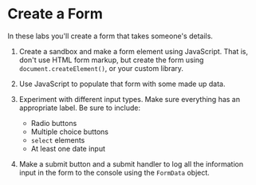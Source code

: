 # Create a Form

In these labs you'll create a form that takes someone's details.

1. Create a sandbox and make a form element using JavaScript. That is, don't use HTML form markup, but create the form using `document.createElement()`, or your custom library.
2. Use JavaScript to populate that form with some made up data.
3. Experiment with different input types. Make sure everything has an appropriate label. Be sure to include:

    - Radio buttons
    - Multiple choice buttons
    - `select` elements
    - At least one date input

4. Make a submit button and a submit handler to log all the information input in the form to the console using the `FormData` object.
